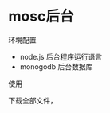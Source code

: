 <h1>mosc后台</h1>
<p>环境配置</p>
<div>
  <ul>
    <li>node.js 后台程序运行语言</li>
    <li>monogodb 后台数据库</li>
  </ul>
</div>
<p>使用</p>
<div>下载全部文件，</div>
